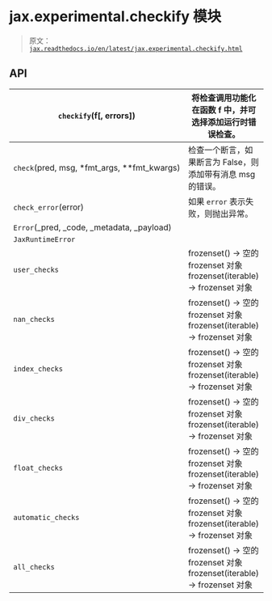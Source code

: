 # jax.experimental.checkify 模块

> 原文：[`jax.readthedocs.io/en/latest/jax.experimental.checkify.html`](https://jax.readthedocs.io/en/latest/jax.experimental.checkify.html)

## API

| `checkify`(f[, errors]) | 将检查调用功能化在函数 f 中，并可选择添加运行时错误检查。 |
| --- | --- |
| `check`(pred, msg, *fmt_args, **fmt_kwargs) | 检查一个断言，如果断言为 False，则添加带有消息 msg 的错误。 |
| `check_error`(error) | 如果 `error` 表示失败，则抛出异常。 |
| `Error`(_pred, _code, _metadata, _payload) |  |
| `JaxRuntimeError` |  |
| `user_checks` | frozenset() -> 空的 frozenset 对象 frozenset(iterable) -> frozenset 对象 |
| `nan_checks` | frozenset() -> 空的 frozenset 对象 frozenset(iterable) -> frozenset 对象 |
| `index_checks` | frozenset() -> 空的 frozenset 对象 frozenset(iterable) -> frozenset 对象 |
| `div_checks` | frozenset() -> 空的 frozenset 对象 frozenset(iterable) -> frozenset 对象 |
| `float_checks` | frozenset() -> 空的 frozenset 对象 frozenset(iterable) -> frozenset 对象 |
| `automatic_checks` | frozenset() -> 空的 frozenset 对象 frozenset(iterable) -> frozenset 对象 |
| `all_checks` | frozenset() -> 空的 frozenset 对象 frozenset(iterable) -> frozenset 对象 |
